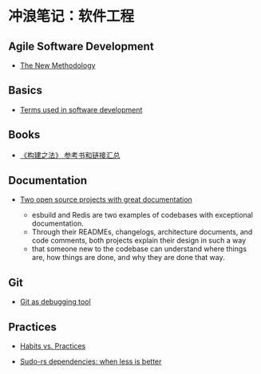 # 冲浪笔记：软件工程

## Agile Software Development

- [The New Methodology][a1]

  [a1]: https://www.martinfowler.com/articles/newMethodology.html

## Basics

- [Terms used in software development][ba1]

  [ba1]: https://martinfowler.com/bliki/

## Books

- [《构建之法》 参考书和链接汇总][bo1]

  [bo1]: https://www.cnblogs.com/xinz/p/4470424.html

## Documentation

- [Two open source projects with great documentation][d1]
  - esbuild and Redis are two examples of codebases with exceptional documentation.
  - Through their READMEs, changelogs, architecture documents, and code comments, both projects explain their design in such a way
  - that someone new to the codebase can understand where things are, how things are done, and why they are done that way.

  [d1]: https://johnjago.com/great-docs/

## Git

- [Git as debugging tool][g1]

  [g1]: https://lucasoshiro.github.io/posts-en/2023-02-13-git-debug/

## Practices

- [Habits vs. Practices][p1]
- [Sudo-rs dependencies: when less is better][p2]

  [p2]: https://tweedegolf.nl/en/blog/119/sudo-rs-depencencies-when-less-is-better
  [p1]: https://toolshed.com/articles/2022-01-05-habits_and_practices.html
